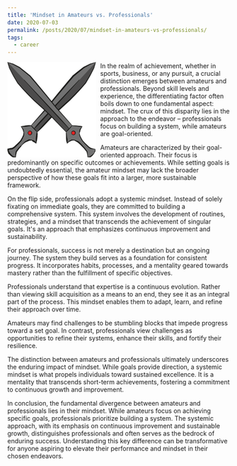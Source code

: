 ```yaml
---
title: 'Mindset in Amateurs vs. Professionals'
date: 2020-07-03
permalink: /posts/2020/07/mindset-in-amateurs-vs-professionals/
tags:
  - career
---
```


<img width="200" alt="sword" src="/images/posts/mindset-in-amateurs-vs-professionals.png" style="float: left; margin-right: 10px;" /> In the realm of achievement, whether in sports, business, or any pursuit, a crucial distinction emerges between amateurs and professionals. Beyond skill levels and experience, the differentiating factor often boils down to one fundamental aspect: mindset. The crux of this disparity lies in the approach to the endeavor – professionals focus on building a system, while amateurs are goal-oriented.

Amateurs are characterized by their goal-oriented approach. Their focus is predominantly on specific outcomes or achievements. While setting goals is undoubtedly essential, the amateur mindset may lack the broader perspective of how these goals fit into a larger, more sustainable framework.

On the flip side, professionals adopt a systemic mindset. Instead of solely fixating on immediate goals, they are committed to building a comprehensive system. This system involves the development of routines, strategies, and a mindset that transcends the achievement of singular goals. It's an approach that emphasizes continuous improvement and sustainability.

For professionals, success is not merely a destination but an ongoing journey. The system they build serves as a foundation for consistent progress. It incorporates habits, processes, and a mentality geared towards mastery rather than the fulfillment of specific objectives.

Professionals understand that expertise is a continuous evolution. Rather than viewing skill acquisition as a means to an end, they see it as an integral part of the process. This mindset enables them to adapt, learn, and refine their approach over time.

Amateurs may find challenges to be stumbling blocks that impede progress toward a set goal. In contrast, professionals view challenges as opportunities to refine their systems, enhance their skills, and fortify their resilience.

The distinction between amateurs and professionals ultimately underscores the enduring impact of mindset. While goals provide direction, a systemic mindset is what propels individuals toward sustained excellence. It is a mentality that transcends short-term achievements, fostering a commitment to continuous growth and improvement.

In conclusion, the fundamental divergence between amateurs and professionals lies in their mindset. While amateurs focus on achieving specific goals, professionals prioritize building a system. The systemic approach, with its emphasis on continuous improvement and sustainable growth, distinguishes professionals and often serves as the bedrock of enduring success. Understanding this key difference can be transformative for anyone aspiring to elevate their performance and mindset in their chosen endeavors.
